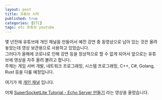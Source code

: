 ```yaml
---
layout: post
title: 유튜브 시작
published: true
categories: [ETC]
tags: etc 유튜브 youtube
---
```

몇 년전에 유튜브에 개인 채널을 만들어서 예전 강연 중 동영상으로 남아 있는 것은 올려 놓았는데 영상 보관용으로 사용하고 있었습니다.  
그러다가 올해에 코로나로 인해 강연 등을 정상적으로 할 수 없게 되어서 앞으로는 유튜브에 영상을 자주 올려 볼려고 합니다.  
주제는 게임 서버 개발, 네트워크 프로그래밍, 시스템 프로그래밍, C++, C#, Golang, Rust 등을 다룰 예정입니다.      
    
여기가 제 [개인 채널](https://www.youtube.com/user/jacking75/featured ) 입니다.  
  
어제 [SuperSocketLite Tutorial - Echo Server 만들기](https://youtu.be/ZgzMuHE43hU ) 라는 영상을 올렸습니다.  
   